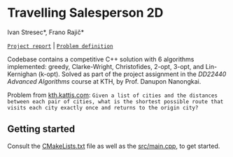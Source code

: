 # Travelling Salesperson 2D

Ivan Stresec*, Frano Rajič*


[`Project report`](https://github.com/m43/kth-aa/blob/main/report.pdf) | [`Problem definition`](https://kth.kattis.com/problems/tsp)

Codebase contains a competitive C++ solution with 6 algorithms implemented: greedy, Clarke-Wright, Christofides, 2-opt, 3-opt, and Lin-Kernighan (k-opt). Solved as part of the project assignment in the *DD22440 Advanced Algorithms* course at KTH, by Prof. Danupon Nanongkai.

Problem from [kth.kattis.com](https://kth.kattis.com/problems/tsp): `Given a list of cities and the distances between each pair of cities, what is the shortest possible route that visits each city exactly once and returns to the origin city?`

## Getting started

Consult the [CMakeLists.txt](CMakeLists.txt) file as well as the [src/main.cpp](src/main.cpp), to get started.
